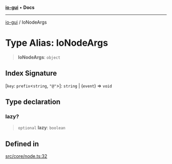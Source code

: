 [**io-gui**](../README.md) • **Docs**

***

[io-gui](../README.md) / IoNodeArgs

# Type Alias: IoNodeArgs

> **IoNodeArgs**: `object`

## Index Signature

 \[`key`: `prefix`\<`string`, `"@"`\>\]: `string` \| (`event`) => `void`

## Type declaration

### lazy?

> `optional` **lazy**: `boolean`

## Defined in

[src/core/node.ts:32](https://github.com/io-gui/io/blob/main/src/core/node.ts#L32)
